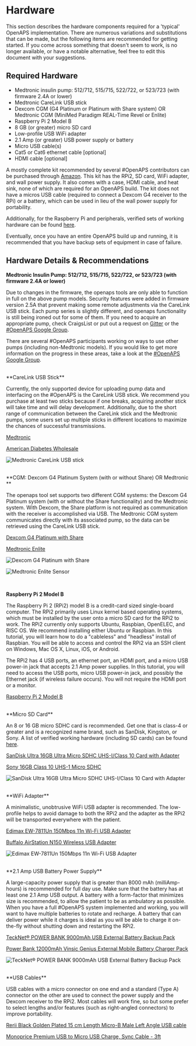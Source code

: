 
# Hardware
This section describes the hardware components required for a 'typical' OpenAPS implementation. There are numerous variations and substitutions that can be made, but the following items are recommended for getting started. If you come across something that doesn't seem to work, is no longer available, or have a notable alternative, feel free to edit this document with your suggestions.


## Required  Hardware

* Medtronic insulin pump: 512/712, 515/715, 522/722, or 523/723 (with firmware 2.4A or lower)
* Medtronic CareLink USB stick
* Dexcom CGM (G4 Platinum or Platinum with Share system) OR Medtronic CGM (MiniMed Paradigm REAL-Time Revel or Enlite)
* Raspberry Pi 2 Model B
* 8 GB (or greater) micro SD card
* Low-profile USB WiFi adapter
* 2.1 Amp (or greater) USB power supply or battery
* Micro USB cable(s)
* Cat5 or Cat6 ethernet cable [optional]
* HDMI cable [optional]

A mostly complete kit recommended by several #OpenAPS contributors can be purchased through [Amazon](http://www.amazon.com/CanaKit-Raspberry-Complete-Original-Preloaded/dp/B008XVAVAW/ref=sr_1_1?ie=UTF8&qid=1434523139&sr=8-1&keywords=canakit+raspberry+pi+2). This kit has the RPi2, SD card, WiFi adapter, and wall power supply. It also comes with a case, HDMI cable, and heat sink, none of which are required for an OpenAPS build. The kit does not have a micros USB cable (required to connect a Dexcom G4 receiver to the RPi) or a battery, which can be used in lieu of the wall power supply for portability.

Additionally, for the Raspberry Pi and peripherals, verified sets of working hardware can be found [here](http://elinux.org/RPi_VerifiedPeripherals).

Eventually, once you have an entire OpenAPS build up and running, it is recommended that you have backup sets of equipment in case of failure.

## Hardware Details & Recommendations

**Medtronic Insulin Pump: 512/712, 515/715, 522/722, or 523/723 (with firmware 2.4A or lower)**

Due to changes in the firmware, the openaps tools are only able to function in full on the above pump models. Security features were added in firmware version 2.5A that prevent making some remote adjustments via the CareLink USB stick. Each pump series is slightly different, and openaps functionality is still being ironed out for some of them. If you need to acquire an appropriate pump, check CraigsList or put out a request on [Gitter]( https://gitter.im/nightscout/intend-to-bolus) or the [#OpenAPS Google Group](https://groups.google.com/d/forum/openaps-dev). 

There are several #OpenAPS participants working on ways to use other pumps (including non-Medtronic models). If you would like to get more information on the progress in these areas, take a look at the [#OpenAPS Google Group](https://groups.google.com/d/forum/openaps-dev).

<br>
**CareLink USB Stick**

Currently, the only supported device for uploading pump data and interfacing on the #OpenAPS is the CareLink USB stick. We recommend you purchase at least two sticks because if one breaks, acquiring another stick will take time and will delay development. Additionally, due to the short range of communication between the CareLink stick and the Medtronic pumps, some users set up multiple sticks in different locations to maximize the chances of successful transmissions.

[Medtronic](https://medtronicdiabetes.secure.force.com/store/carelink-usb--remotes/usb-wireless-upload-device)

 [American Diabetes Wholesale](http://www.adwdiabetes.com/product/minimed-carelink-usb-upload_1164.htm)
 
![Medtronic CareLink USB stick](../Images/CareLink_USB.jpg)
 
<br>
**CGM: Dexcom G4 Platinum System (with or without Share) OR Medtronic **

The openaps tool set supports two different CGM systems: the Dexcom G4 Platinum system (with or without the Share functionality) and the Medtronic system. With Dexcom, the Share platform is not required as communication with the receiver is accomplished via USB. The Medtronic CGM system communicates directly with its associated pump, so the data can be retrieved using the CareLink USB stick.

[Dexcom G4 Platinum with  Share](http://www.dexcom.com/dexcom-g4-platinum-share)

[Medtronic Enlite](https://www.medtronicdiabetes.com/treatment-and-products/enlite-sensor)

![Dexcom G4 Platinum with Share](../Images/Dexcom_G4.jpg)

![Medtronic Enlite Sensor](../Images/Enlite_Sensor.jpg)

<br>

**Raspberry Pi 2 Model B**

The Raspberry Pi 2 (RPi2) model B is a credit-card sized single-board computer. The RPi2 primarily uses Linux kernel based operating systems, which must be installed by the user onto a micro SD card for the RPi2 to work. The RPi2 currently only supports Ubuntu, Raspbian, OpenELEC, and RISC OS. We recommend installing either Ubuntu or Raspbian. In this tutorial, you will learn how to do a "cableless" and "headless" install of Raspbian. You will be able to access and control the RPi2 via an SSH client on Windows, Mac OS X, Linux, iOS, or Android.
 
The RPi2 has 4 USB ports, an ethernet port, an HDMI port, and a micro USB power-in jack that accepts 2.1 Amp power supplies. In this tutorial, you will need to access the USB ports, micro USB power-in jack, and possibly the Ethernet jack (if wireless failure occurs). You will not require the HDMI port or a monitor.

[Raspberry Pi 2 Model B](https://www.raspberrypi.org/products/raspberry-pi-2-model-b/)

<br>
**Micro SD Card**

An 8 or 16 GB micro SDHC card is recommended. Get one that is class-4 or greater and is a recognized name brand, such as SanDisk, Kingston, or Sony. A list of verified working hardware (including SD cards) can be found [here](http://elinux.org/RPi_VerifiedPeripherals).

[SanDisk Ultra 16GB Ultra Micro SDHC UHS-I/Class 10 Card with Adapter](http://www.amazon.com/gp/product/B010Q57SEE)

[Sony 16GB Class 10 UHS-1 Micro SDHC](http://www.amazon.com/Sony-Class-Memory-SR16UY2A-TQ/dp/B00X1404P8)

![SanDisk Ultra 16GB Ultra Micro SDHC UHS-I/Class 10 Card with Adapter](../Images/SD_Card.jpg)

<br>
**WiFi Adapter**

A minimalistic, unobtrusive WiFi USB adapter is recommended. The low-profile helps to avoid damage to both the RPi2 and the adapter as the RPi2 will be transported everywhere with the patient.

[Edimax EW-7811Un 150Mbps 11n Wi-Fi USB Adapter](http://www.amazon.com/Edimax-EW-7811Un-150Mbps-Raspberry-Supports/dp/B003MTTJOY/ref=sr_1_1?ie=UTF8&qid=1432614150&sr=8-1&keywords=edimax)

[Buffalo AirStation N150 Wireless USB Adapter](http://www.amazon.com/BUFFALO-AirStation-N150-Wireless-Adapter/dp/B003ZM17RA/ref=sr_1_1?ie=UTF8&qid=1434523524&sr=8-1&keywords=airstation+n150)

![Edimax EW-7811Un 150Mbps 11n Wi-Fi USB Adapter](../Images/Wifi_Adapter.jpg)

<br>
**2.1 Amp USB Battery Power Supply**

A large-capacity power supply that is greater than 8000 mAh (milliAmp-hours) is recommended for full day use. Make sure that the battery has at least one 2.1 Amp USB output. A battery with a form-factor that minimizes size is recommended, to allow the patient to be as ambulatory as possible. When you have a full #OpenAPS system implemented and working, you will want to have multiple batteries to rotate and recharge. A battery that can deliver power while it charges is ideal as you will be able to charge it on-the-fly without shutting down and restarting the RPi2.

[TeckNet® POWER BANK 9000mAh USB External Battery Backup Pack](http://www.amazon.com/gp/product/B00FBD3O2M)

[Power Bank 12000mAh Vinsic Genius External Mobile Battery Charger Pack](http://www.amazon.com/dp/B00M6V0R2C)


![TeckNet® POWER BANK 9000mAh USB External Battery Backup Pack](../Images/Battery.jpg)

<br>
**USB Cables**

USB cables with a micro connector on one end and a standard (Type A) connector on the other are used to connect the power supply and the Dexcom receiver to the RPi2. Most cables will work fine, so but some prefer to select lengths and/or features (such as right-angled connectors) to improve portability.

[Rerii Black Golden Plated 15 cm Length Micro-B Male Left Angle USB cable](http://www.amazon.com/Rerii-Micro-B-Charging-Guarantee-Fulfilled/dp/B00S9WXY5O/ref=sr_1_8?ie=UTF8&qid=1434603920&sr=8-8&keywords=micro+usb+right+angle)

[Monoprice Premium USB to Micro USB Charge, Sync Cable - 3ft](http://www.monoprice.com/Product?c_id=103&cp_id=10303&cs_id=1030307&p_id=9763&seq=1&format=2)